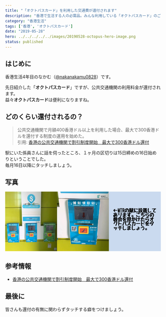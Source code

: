 ```yaml
---
title: "「オクトパスカード」を利用した交通費が還付されます"
description: "香港で生活する人の必需品。みんな利用している「オクトパスカード」のご紹介。"
category: "香港生活"
tags: ['香港', 'オクトパスカード']
date: "2019-05-28"
hero: ../../../../../images/20190528-octopus-hero-image.png
status: published
---
```


## はじめに

香港生活4年目のなかむ（[@nakanakamu0828](https://twitter.com/nakanakamu0828)）です。  

先日紹介した「**オクトパスカード**」ですが、公共交通機関の利用料金が還付されます。  
益々**オクトパスカード**は便利になりますね。


## どのくらい還付されるの？

> 公共交通機関で月額400香港ドル以上を利用した場合、最大で300香港ドルを還付する制度の運用を始めた。  
> 引用: [香港の公共交通機関で割引制度開始　最大で300香港ドル還付](https://hongkong.keizai.biz/headline/1056/)  


駅にいた係員さんに話を伺ったところ、１ヶ月の区切りは15日締めの16日始めりということでした。  
毎月16日以降にタッチしましょう。


## 写真

![オクトパス - 写真](../../../../../images/uploads/2019/05/28/octopus/picture-1.png)



## 参考情報
- [香港の公共交通機関で割引制度開始　最大で300香港ドル還付](https://hongkong.keizai.biz/headline/1056/)  


## 最後に
皆さんも還付の有無に関わらずタッチする癖をつけましょう。